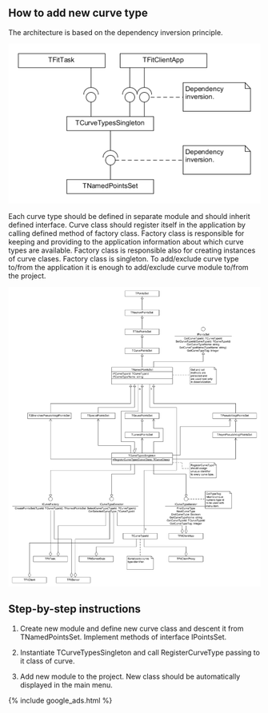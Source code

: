 ## How to add new curve type

The architecture is based on the dependency inversion principle. 

![Curve types hierarchy](assets/images/PointsSetsHierarchy.png)

Each curve type should be defined in separate module and should inherit defined interface. Curve class should register itself in the application by calling defined method of factory class. Factory class is responsible for keeping and providing to the application information about which curve types are available. Factory class is responsible also for creating instances of curve clases. Factory class is singleton. To add/exclude curve type to/from the application it is enough to add/exclude curve module to/from the project.

![Diagram](assets/images/ExtendingPointsSets.png)

## Step-by-step instructions

1. Create new module and define new curve class and descent it from TNamedPointsSet. Implement methods of interface IPointsSet.

1. Instantiate TCurveTypesSingleton and call RegisterCurveType passing to it class of curve.

1. Add new module to the project. New class should be automatically displayed in the main menu.

{% include google_ads.html %}

